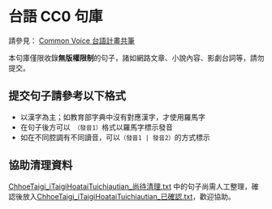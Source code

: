 # 台語 CC0 句庫

請參見： [Common Voice 台語計畫共筆](https://github.com/moztw/hackMD_docs/blob/master/common-voice-taiwanese-plan.md)

本句庫僅限收錄**無版權限制**的句子，諸如網路文章、小說內容、影劇台詞等，請勿提交。

## 提交句子請參考以下格式

- 以漢字為主；如教育部字典中沒有對應漢字，才使用羅馬字
- 在句子後方可以` （發音1）`格式以羅馬字標示發音
- 如在不同腔調有不同讀音，可以`（發音1 | 發音2）`的方式標示

## 協助清理資料

[ChhoeTaigi_iTaigiHoataiTuichiautian_尚待清理.txt](https://github.com/moztw/cc0-sentences/blob/master/nan-TW/ChhoeTaigi_iTaigiHoataiTuichiautian_尚待清理.txt) 中的句子尚需人工整理，確認後放入[ChhoeTaigi_iTaigiHoataiTuichiautian_已確認.txt](https://github.com/moztw/cc0-sentences/blob/master/nan-TW/ChhoeTaigi_iTaigiHoataiTuichiautian_已確認.txt)，歡迎協助。